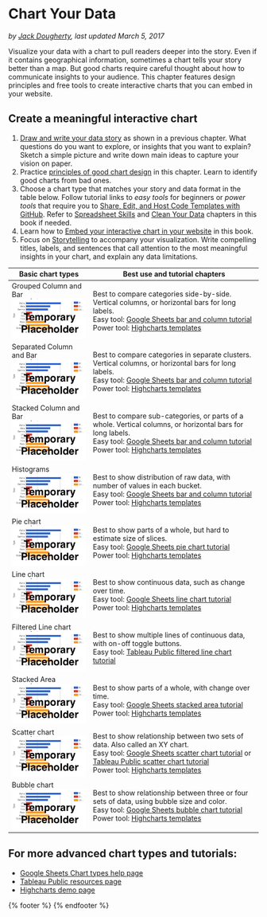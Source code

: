 # Chart Your Data
*by [Jack Dougherty](../introduction/who.md), last updated March 5, 2017*

Visualize your data with a chart to pull readers deeper into the story. Even if it contains geographical information, sometimes a chart tells your story better than a map. But good charts require careful thought about how to communicate insights to your audience. This chapter features design principles and free tools to create interactive charts that you can embed in your website.

## Create a meaningful interactive chart
1) [Draw and write your data story](../../choose/draw) as shown in a previous chapter. What questions do you want to explore, or insights that you want to explain? Sketch a simple picture and write down main ideas to capture your vision on paper.
2) Practice [principles of good chart design](design) in this chapter. Learn to identify good charts from bad ones.
3) Choose a chart type that matches your story and data format in the table below. Follow tutorial links to *easy tools* for beginners or *power tools* that require you to [Share, Edit, and Host Code Templates with GitHub](../github). Refer to [Spreadsheet Skills](../spreadsheet) and [Clean Your Data](../clean) chapters in this book if needed.
4) Learn how to [Embed your interactive chart in your website](../embed) in this book.
5) Focus on [Storytelling](../storytelling) to accompany your visualization. Write compelling titles, labels, and sentences that call attention to the most meaningful insights in your chart, and explain any data limitations.

| Basic chart types | Best use and tutorial chapters |
| --- | --- |
| Grouped Column and Bar<br> ![](chart-placeholder.png) | Best to compare categories side-by-side. Vertical columns, or horizontal bars for long labels. <br>Easy tool: [Google Sheets bar and column tutorial](column-bar-google)<br>Power tool: [Highcharts templates](../highcharts/) |
| Separated Column and Bar<br> ![](chart-placeholder.png) | Best to compare categories in separate clusters. Vertical columns, or horizontal bars for long labels.<br>Easy tool: [Google Sheets bar and column tutorial](column-bar-google)<br>Power tool: [Highcharts templates](../highcharts/) |
| Stacked Column and Bar<br> ![](chart-placeholder.png) | Best to compare sub-categories, or parts of a whole. Vertical columns, or horizontal bars for long labels.<br>Easy tool: [Google Sheets bar and column tutorial](column-bar-google)<br>Power tool: [Highcharts templates](../highcharts/) |
| Histograms<br> ![](chart-placeholder.png) | Best to show distribution of raw data, with number of values in each bucket.<br>Easy tool: [Google Sheets bar and column tutorial](column-bar-google)<br>Power tool: [Highcharts templates](../highcharts/) |
| Pie chart<br> ![](chart-placeholder.png) | Best to show parts of a whole, but hard to estimate size of slices.<br>Easy tool: [Google Sheets pie chart tutorial](pie-line-area-google)<br>Power tool: [Highcharts templates](../highcharts/) |
| Line chart<br> ![](chart-placeholder.png) | Best to show continuous data, such as change over time.<br>Easy tool: [Google Sheets line chart tutorial](pie-line-area-google)<br>Power tool: [Highcharts templates](../highcharts/) |
| Filtered Line chart <br> ![](chart-placeholder.png) | Best to show multiple lines of continuous data, with on-off toggle buttons. <br>Easy tool: [Tableau Public filtered line chart tutorial](filtered-line-chart-tableau) |
| Stacked Area<br> ![](chart-placeholder.png) | Best to show parts of a whole, with change over time. <br>Easy tool: [Google Sheets stacked area tutorial](pie-line-area-google)<br>Power tool: [Highcharts templates](../highcharts/) |
| Scatter chart <br> ![](chart-placeholder.png) | Best to show relationship between two sets of data. Also called an XY chart. <br>Easy tool: [Google Sheets scatter chart tutorial](scatter-bubble-google) or [Tableau Public scatter chart tutorial](scatter-chart-tableau-public/)<br>Power tool: [Highcharts templates](../highcharts) |
| Bubble chart <br> ![](chart-placeholder.png) | Best to show relationship between three or four sets of data, using bubble size and color.<br>Easy tool: [Google Sheets bubble chart tutorial](scatter-bubble-google)<br>Power tool: [Highcharts templates](../highcharts/) |

## For more advanced chart types and tutorials:
- [Google Sheets Chart types help page](https://support.google.com/docs/answer/190718)
- [Tableau Public resources page](https://public.tableau.com/en-us/s/resources)
- [Highcharts demo page](http://www.highcharts.com/demo)

{% footer %}
{% endfooter %}
